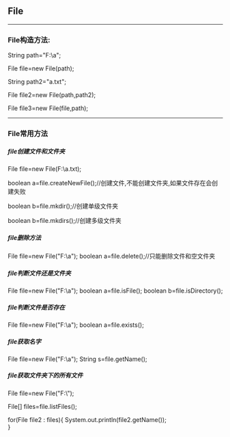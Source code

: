 ## File
---
### File构造方法:

String path="F:\\a";

File file=new File(path);

String path2="a.txt";

File file2=new File(path,path2);

File file3=new File(file,path);

---

### File常用方法

##### file创建文件和文件夹
File file=new File(F:\\a.txt);

boolean a=file.createNewFile();//创建文件,不能创建文件夹,如果文件存在会创建失败

boolean b=file.mkdir();//创建单级文件夹

boolean b=file.mkdirs();//创建多级文件夹

##### file删除方法
File file=new File("F:\\a");
boolean a=file.delete();//只能删除文件和空文件夹

##### file判断文件还是文件夹
File file=new File("F:\\a");
boolean a=file.isFile();
boolean b=file.isDirectory();

##### file判断文件是否存在
File file=new File("F:\\a");
boolean a=file.exists();

##### file获取名字
File file=new File("F:\\a");
String s=file.getName();

##### file获取文件夹下的所有文件
File file=new File("F:\\");

File[] files=file.listFiles();

for(File file2 : files){
    System.out.println(file2.getName());  
}


